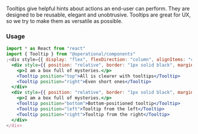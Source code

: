 Tooltips give helpful hints about actions an end-user can perform. They are designed to be reusable, elegant and unobtrusive. Tooltips are great for UX, so we try to make them as versatile as possible.

### Usage

```jsx
import * as React from "react"
import { Tooltip } from "@operational/components"
;<div style={{ display: "flex", flexDirection: "column", alignItems: "center" }}>
  <div style={{ position: "relative", border: "1px solid black", margin: 20, padding: 5, width: 80 }}>
    <p>I am a box full of mysteries.</p>
    <Tooltip position="top">All is clearer with tooltips</Tooltip>
    <Tooltip position="right">Even short ones</Tooltip>
  </div>
  <div style={{ position: "relative", border: "1px solid black", margin: 20, padding: 5, width: 80 }}>
    <p>I am a box full of mysteries.</p>
    <Tooltip position="bottom">Bottom-positioned tooltip</Tooltip>
    <Tooltip position="left">Tooltip from the left</Tooltip>
    <Tooltip position="right">Tooltip from the right</Tooltip>
  </div>
</div>
```
